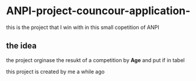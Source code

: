 # ANPI-project-councour-application-
this is the project that I win with in this small copetition of ANPI 

## the idea
the project orginase the resukt of a competition by **Age** 
and put if in tabel 

this project is created by me a while ago
